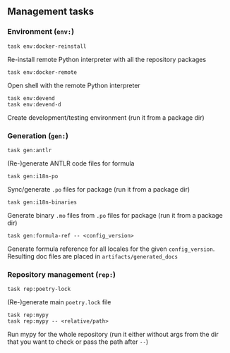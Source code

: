 ## Management tasks

### Environment (`env:`)

```
task env:docker-reinstall
```
Re-install remote Python interpreter with all the repository packages

```
task env:docker-remote
```
Open shell with the remote Python interpreter

```
task env:devend
task env:devend-d
```
Create development/testing environment (run it from a package dir)


### Generation (`gen:`)

```
task gen:antlr
```
(Re-)generate ANTLR code files for formula

```
task gen:i18n-po
```
Sync/generate `.po` files for package (run it from a package dir)

```
task gen:i18n-binaries
```
Generate binary `.mo` files from `.po` files for package (run it from a package dir)

```
task gen:formula-ref -- <config_version>
```
Generate formula reference for all locales for the given `config_version`.
Resulting doc files are placed in `artifacts/generated_docs`


### Repository management (`rep:`)

```
task rep:poetry-lock
```
(Re-)generate main `poetry.lock` file


```
task rep:mypy
task rep:mypy -- <relative/path>
```
Run mypy for the whole repository
(run it either without args from the dir that you want to check or pass the path after `--`)
